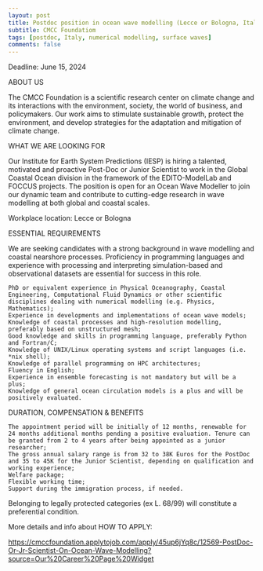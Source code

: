 ```yaml
---
layout: post
title: Postdoc position in ocean wave modelling (Lecce or Bologna, Italy)
subtitle: CMCC Foundatiom
tags: [postdoc, Italy, numerical modelling, surface waves]
comments: false
---
```

Deadline: June 15, 2024

ABOUT US

The CMCC Foundation is a scientific research center on climate change and its interactions with the environment, society, the world of business, and policymakers.
Our work aims to stimulate sustainable growth, protect the environment, and develop strategies for the adaptation and mitigation of climate change.

WHAT WE ARE LOOKING FOR

Our Institute for Earth System Predictions (IESP) is hiring a talented, motivated and proactive Post-Doc or Junior Scientist to work in the Global Coastal Ocean division in the framework of the EDITO-ModelLab and FOCCUS projects.
The position is open for an Ocean Wave Modeller to join our dynamic team and contribute to cutting-edge research in wave modelling at both global and coastal scales.

Workplace location: Lecce or Bologna

ESSENTIAL REQUIREMENTS

We are seeking candidates with a strong background in wave modelling and coastal nearshore processes. Proficiency in programming languages and experience with processing and interpreting simulation-based and observational datasets are essential for success in this role.

    PhD or equivalent experience in Physical Oceanography, Coastal Engineering, Computational Fluid Dynamics or other scientific disciplines dealing with numerical modelling (e.g. Physics, Mathematics);
    Experience in developments and implementations of ocean wave models;
    Knowledge of coastal processes and high-resolution modelling, preferably based on unstructured mesh;
    Good knowledge and skills in programming language, preferably Python and Fortran/C;
    Knowledge of UNIX/Linux operating systems and script languages (i.e. *nix shell);
    Knowledge of parallel programming on HPC architectures;
    Fluency in English;
    Experience in ensemble forecasting is not mandatory but will be a plus;
    Knowledge of general ocean circulation models is a plus and will be positively evaluated.

DURATION, COMPENSATION & BENEFITS

    The appointment period will be initially of 12 months, renewable for 24 months additional months pending a positive evaluation. Tenure can be granted from 2 to 4 years after being appointed as a junior researcher;
    The gross annual salary range is from 32 to 38K Euros for the PostDoc and 35 to 45K for the Junior Scientist, depending on qualification and working experience;
    Welfare package;
    Flexible working time;
    Support during the immigration process, if needed.

Belonging to legally protected categories (ex L. 68/99) will constitute a preferential condition.

More details and info about HOW TO APPLY:

https://cmccfoundation.applytojob.com/apply/45up6jYq8c/12569-PostDoc-Or-Jr-Scientist-On-Ocean-Wave-Modelling?source=Our%20Career%20Page%20Widget

